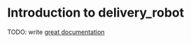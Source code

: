 # Introduction to delivery_robot

TODO: write [great documentation](http://jacobian.org/writing/what-to-write/)
